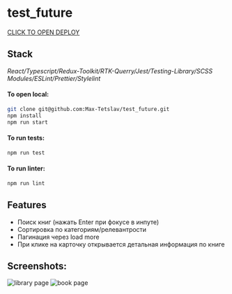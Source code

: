 # test_future

[CLICK TO OPEN DEPLOY](https://max-tetslav.github.io/test_future/)

## Stack

_React/Typescript/Redux-Toolkit/RTK-Querry/Jest/Testing-Library/SCSS Modules/ESLint/Prettier/Stylelint_

#### To open local:

```sh
git clone git@github.com:Max-Tetslav/test_future.git
npm install
npm run start
```

#### To run tests:

```sh
npm run test
```

#### To run linter:

```sh
npm run lint
```

## Features

- Поиск книг (нажать Enter при фокусе в инпуте)
- Сортировка по категориям/релевантрости
- Пагинация через load more
- При клике на карточку открывается детальная информация по книге

## Screenshots:
![library page](https://user-images.githubusercontent.com/63692030/177320566-5cb02372-8e39-42cd-8c59-249dc9046043.png)
![book page](https://user-images.githubusercontent.com/63692030/177320593-b725180d-4f23-4e7a-a3f4-7d9382b3ff63.png)



